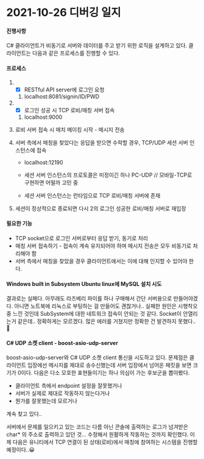 # 2021-10-26 디버깅 일지

#### 진행사항

C# 클라이언트가 비동기로 서버와 데이터를 주고 받기 위한 로직을 설계하고 있다. 클라이언트는 다음과 같은 프로세스를 진행할 수 있다. 

#### 프로세스

1. - [x] RESTful API server에 로그인 요청

   1. localhost:8081/signin/ID/PWD

2. - [x] 로그인 성공 시 TCP 로비/매칭 서버 접속 

   1. localhost:9000

3. 로비 서버 접속 시 매치 메이킹 시작 - 메시지 전송

4. 서버 측에서 매칭을 찾았다는 응답을 받으면 수락할 경우, TCP/UDP 세션 서버 인스턴스에 접속

   - localhost:12190

   - 세션 서버 인스턴스의 프로토콜은 미정이긴 하나 PC-UDP // 모바일-TCP로 구현하면 어떨까 고민 중
   - 세션 서버 인스턴스는 런타임으로 TCP 로비/매칭 서버에 존재

5. 세션이 정상적으로 종료되면 다시 2의 로그인 성공한 로비/매칭 서버로 재입장

#### 필요한 기능

- TCP socket으로 로그인 서버로부터 응답 받기, 동기로 처리
- 매칭 서버 접속하기 - 접속이 계속 유지되어야 하며 메시지 전송은 모두 비동기로 처리해야 함
- 서버 측에서 매칭을 찾았을 경우 클라이언트에서는 이에 대해 인지할 수 있어야 한다.



#### Windows built in Subsystem Ubuntu linux에 MySQL 설치 시도

결과로는 실패다. 아무래도 라즈베리 파이를 하나 구매해서 간단 서버용으로 만들어야겠다. 아니면 노트북에 리눅스로 부팅하는 걸 만들어도 괜찮거나.. 실패한 원인은 시행착오 중 느낀 것인데 SubSystem에 대한 네트워크 접속이 안되는 것 같다. Socket이 안열리는거 같은데.. 정확하게는 모르겠다. 많은 에러를 거쳤지만 정확한 건 발견하지 못했다.. 🤔



#### C# UDP 소켓 client - boost-asio-udp-server

boost-asio-udp-server와 C# UDP 소켓 client 통신을 시도하고 있다. 문제점은 클라이언트 입장에선 메시지를 제대로 송수신했는데 서버 입장에서 넘어온 패킷을 보면 크기가 0이다. 다음은 다소 모호한 표현들이기는 하나 의심이 가는 후보군을 뽑아봤다.

- 클라이언트 측에서 endpoint 설정을 잘못했거나
- 서버가 실제로 제대로 작동하지 않는다거나
- 뭔가를 잘못했는데 모르거나

계속 찾고 있다..

서버에서 문제를 일으키고 있는 코드는 다름 아닌 콘솔에 출력하는 로그가 넘겨받은 char* 의 주소로 출력하고 있던 것... 수정해서 원활하게 작동하는 것까지 확인했다. 이제 다음은 유니티에서 TCP 연결이 된 상태(로비)에서 매칭에 참여하는 시스템을 진행할 예정이다..😀